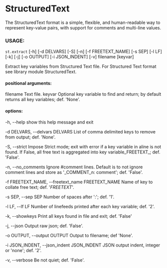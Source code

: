 # StructuredText
The StructuredText format is a simple, flexible, and human-readable  way to represent key-value pairs, with support for comments and  multi-line values.

### USAGE:
`st.extract` [-h] [-d DELVARS] [-S] [-n] [-f FREETEXT_NAME] [-s SEP]
                  [-l LF] [-k] [-j] [-o OUTPUT] [-i JSON_INDENT] [-v]
                  filename [keyvar]

Extract key variables from Structured Text file.
For Structured Text format see library module StructuredText.

#### positional arguments:
  filename              Text file.
  keyvar                Optional key variable to find and return;
                        by default returns all key variables; def. 'None'.

#### options:
  -h, --help            show this help message and exit

  -d DELVARS, --delvars DELVARS
                        List of comma delimited keys to remove from output; def. 'None'.
  
  -S, --strict          Impose Strict mode; exit with error if a key variable in aline is not found.
                        If False, all free text is aggregated into key variable_FREETEXT_; def. 'False'.
  
  -n, --no_comments     Ignore #comment lines. Default is to not ignore comment lines
                        and store as '_COMMENT_n: comment'; def. 'False'.
  
  -f FREETEXT_NAME, --freetext_name FREETEXT_NAME
                        Name of key to collate free text; def. '_FREETEXT_'.
  
  -s SEP, --sep SEP     Number of spaces after ':'; def. '1'.
  
  -l LF, --lf LF        Number of linefeeds printed after each key variable; def. '2'.
  
  -k, --showkeys        Print all keys found in file and exit; def. 'False'
  
  -j, --json            Output raw json; def. 'False'.
  
  -o OUTPUT, --output OUTPUT
                        Output to filename; def 'None'.
  
  -i JSON_INDENT, --json_indent JSON_INDENT
                        JSON output indent, integer or 'none'; def. '2'.
  
  -v, --verbose         Be not quiet; def. 'False'.

